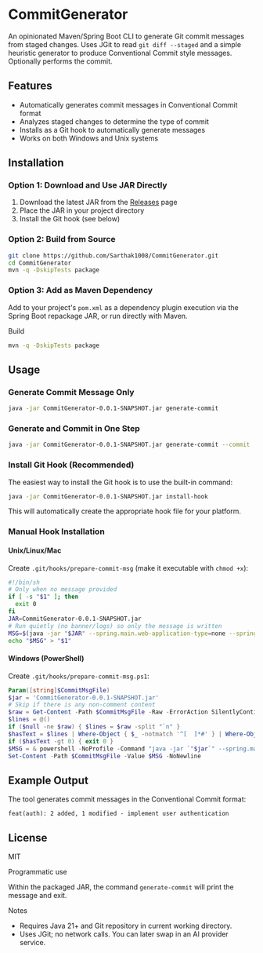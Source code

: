 # CommitGenerator

An opinionated Maven/Spring Boot CLI to generate Git commit messages from staged changes. Uses JGit to read `git diff --staged` and a simple heuristic generator to produce Conventional Commit style messages. Optionally performs the commit.

## Features

- Automatically generates commit messages in Conventional Commit format
- Analyzes staged changes to determine the type of commit
- Installs as a Git hook to automatically generate messages
- Works on both Windows and Unix systems

## Installation

### Option 1: Download and Use JAR Directly

1. Download the latest JAR from the [Releases](https://github.com/Sarthak1008/CommitGenerator/releases) page
2. Place the JAR in your project directory
3. Install the Git hook (see below)

### Option 2: Build from Source

```bash
git clone https://github.com/Sarthak1008/CommitGenerator.git
cd CommitGenerator
mvn -q -DskipTests package
```

### Option 3: Add as Maven Dependency

Add to your project's `pom.xml` as a dependency plugin execution via the Spring Boot repackage JAR, or run directly with Maven.

Build

```bash
mvn -q -DskipTests package
```

## Usage

### Generate Commit Message Only

```bash
java -jar CommitGenerator-0.0.1-SNAPSHOT.jar generate-commit
```

### Generate and Commit in One Step

```bash
java -jar CommitGenerator-0.0.1-SNAPSHOT.jar generate-commit --commit
```

### Install Git Hook (Recommended)

The easiest way to install the Git hook is to use the built-in command:

```bash
java -jar CommitGenerator-0.0.1-SNAPSHOT.jar install-hook
```

This will automatically create the appropriate hook file for your platform.

### Manual Hook Installation

#### Unix/Linux/Mac

Create `.git/hooks/prepare-commit-msg` (make it executable with `chmod +x`):

```bash
#!/bin/sh
# Only when no message provided
if [ -s "$1" ]; then
  exit 0
fi
JAR=CommitGenerator-0.0.1-SNAPSHOT.jar
# Run quietly (no banner/logs) so only the message is written
MSG=$(java -jar "$JAR" --spring.main.web-application-type=none --spring.main.banner-mode=off --logging.level.root=OFF generate-commit)
echo "$MSG" > "$1"
```

#### Windows (PowerShell)

Create `.git/hooks/prepare-commit-msg.ps1`:

```powershell
Param([string]$CommitMsgFile)
$jar = 'CommitGenerator-0.0.1-SNAPSHOT.jar'
# Skip if there is any non-comment content
$raw = Get-Content -Path $CommitMsgFile -Raw -ErrorAction SilentlyContinue
$lines = @()
if ($null -ne $raw) { $lines = $raw -split "`n" }
$hasText = $lines | Where-Object { $_ -notmatch '^[	 ]*#' } | Where-Object { $_.Trim() -ne '' } | Measure-Object | Select-Object -ExpandProperty Count
if ($hasText -gt 0) { exit 0 }
$MSG = & powershell -NoProfile -Command "java -jar `"$jar`" --spring.main.web-application-type=none --spring.main.banner-mode=off --logging.level.root=OFF generate-commit"
Set-Content -Path $CommitMsgFile -Value $MSG -NoNewline
```

## Example Output

The tool generates commit messages in the Conventional Commit format:

```
feat(auth): 2 added, 1 modified - implement user authentication
```

## License

MIT

Programmatic use

Within the packaged JAR, the command `generate-commit` will print the message and exit.

Notes
- Requires Java 21+ and Git repository in current working directory.
- Uses JGit; no network calls. You can later swap in an AI provider service.

